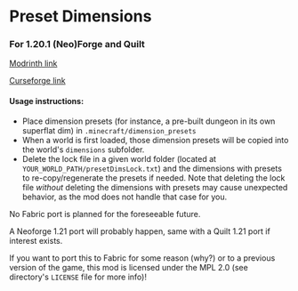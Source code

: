 # Preset Dimensions
### For 1.20.1 (Neo)Forge and Quilt

[Modrinth link](https://modrinth.com/mod/preset-dims)

[Curseforge link](https://legacy.curseforge.com/minecraft/mc-mods/preset-dimensions)

#### Usage instructions:
- Place dimension presets (for instance, a pre-built dungeon in its own superflat dim) in `.minecraft/dimension_presets`
- When a world is first loaded, those dimension presets will be copied into the world's `dimensions` subfolder.
- Delete the lock file in a given world folder (located at `YOUR_WORLD_PATH/presetDimsLock.txt`) 
and the dimensions with presets to re-copy/regenerate the presets if needed. Note that deleting the lock file *without*
deleting the dimensions with presets may cause unexpected behavior, as the mod does not handle that case for you.

No Fabric port is planned for the foreseeable future.

A Neoforge 1.21 port will probably happen, same with a Quilt 1.21 port if interest exists.

If you want to port this to Fabric for some reason (why?) or to a previous version of the game, this mod is licensed under the MPL 2.0 (see directory's `LICENSE` file for more info)! 
